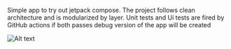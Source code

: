 Simple app to try out jetpack compose.
The project follows clean architecture and is modularized by layer.
Unit tests and Ui tests are fired by GitHub actions if both passes debug version of the app will be created

![Alt text](ghtrend.gif?raw=true "")
